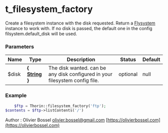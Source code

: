 # t_filesystem_factory

Create a filesystem instance with the disk requested. Return a [Flysystem](https://flysystem.thephpleague.com/docs/usage/filesystem-api/) instance to work with.
If no disk is passed, the default one in the config filsystem.default_disk will be used.


### Parameters
Name  |  Type  |  Description  |  Status  |  Default
------------  |  ------------  |  ------------  |  ------------  |  ------------
$disk  |  **{ [String](http://php.net/manual/en/language.types.string.php) }**  |  The disk wanted. can be any disk configured in your filesystem config file.  |  optional  |  null

### Example
```php
	$ftp = Thorin::filesystem_factory('ftp');
$contents = $ftp->listContents('/')
```
Author : Olivier Bossel [olivier.bossel@gmail.com](mailto:olivier.bossel@gmail.com) [https://olivierbossel.com](https://olivierbossel.com)